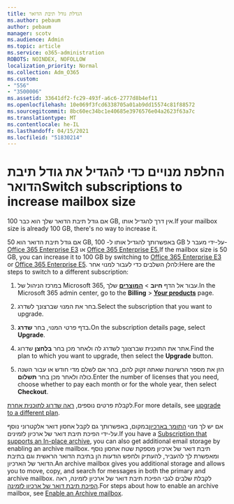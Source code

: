 ```yaml
---
title: הגדלת גודל תיבת הדואר
ms.author: pebaum
author: pebaum
manager: scotv
ms.audience: Admin
ms.topic: article
ms.service: o365-administration
ROBOTS: NOINDEX, NOFOLLOW
localization_priority: Normal
ms.collection: Adm_O365
ms.custom:
- "556"
- "3500006"
ms.assetid: 33641df2-fc29-493f-a6c6-2777d8b4ef11
ms.openlocfilehash: 10e069f3fcd6338705a01ab9dd15574c81f88572
ms.sourcegitcommit: 8bc60ec34bc1e40685e3976576e04a2623f63a7c
ms.translationtype: MT
ms.contentlocale: he-IL
ms.lasthandoff: 04/15/2021
ms.locfileid: "51830214"
---
```

# <a name="switch-subscriptions-to-increase-mailbox-size"></a><span data-ttu-id="43829-102">החלפת מנויים כדי להגדיל את גודל תיבת הדואר</span><span class="sxs-lookup"><span data-stu-id="43829-102">Switch subscriptions to increase mailbox size</span></span>

<span data-ttu-id="43829-103">אם גודל תיבת הדואר שלך הוא כבר 100 GB, אין דרך להגדיל אותו.</span><span class="sxs-lookup"><span data-stu-id="43829-103">If your mailbox size is already 100 GB, there's no way to increase it.</span></span>
  
<span data-ttu-id="43829-104">אם גודל תיבת הדואר הוא 50 GB, באפשרותך להגדיל אותו ל- 100 GB על-ידי מעבר ל- [Office 365 Enterprise E3](https://products.office.com/business/office-365-enterprise-e3-business-software) או [Office 365 Enterprise E5.](https://products.office.com/business/office-365-enterprise-e5-business-software)</span><span class="sxs-lookup"><span data-stu-id="43829-104">If the mailbox size is 50 GB, you can increase it to 100 GB by switching to [Office 365 Enterprise E3](https://products.office.com/business/office-365-enterprise-e3-business-software) or [Office 365 Enterprise E5](https://products.office.com/business/office-365-enterprise-e5-business-software).</span></span> <span data-ttu-id="43829-105">להלן השלבים כדי לעבור למנוי אחר:</span><span class="sxs-lookup"><span data-stu-id="43829-105">Here are the steps to switch to a different subscription:</span></span>
  
1. <span data-ttu-id="43829-106">במרכז הניהול של Microsoft 365, עבור אל הדף **חיוב** \> **[המוצרים](https://go.microsoft.com/fwlink/p/?linkid=842054)** שלך.</span><span class="sxs-lookup"><span data-stu-id="43829-106">In the Microsoft 365 admin center, go to the **Billing** \> **[Your products](https://go.microsoft.com/fwlink/p/?linkid=842054)** page.</span></span>

2. <span data-ttu-id="43829-107">בחר את המנוי שברצונך לשדרג.</span><span class="sxs-lookup"><span data-stu-id="43829-107">Select the subscription that you want to upgrade.</span></span>

3. <span data-ttu-id="43829-108">בדף פרטי המנוי, בחר **שדרג.**</span><span class="sxs-lookup"><span data-stu-id="43829-108">On the subscription details page, select **Upgrade**.</span></span>

4. <span data-ttu-id="43829-109">אתר את התוכנית שברצונך לשדרג לה ולאחר מכן בחר **בלחצן** שדרוג.</span><span class="sxs-lookup"><span data-stu-id="43829-109">Find the plan to which you want to upgrade, then select the **Upgrade** button.</span></span>

5. <span data-ttu-id="43829-110">הזן את מספר הרשיונות שאתה זקוק להם, בחר אם לשלם מדי חודש או עבור השנה כולה ולאחר מכן בחר **תשלום**.</span><span class="sxs-lookup"><span data-stu-id="43829-110">Enter the number of licenses that you need, choose whether to pay each month or for the whole year, then select **Checkout**.</span></span>

<span data-ttu-id="43829-111">לקבלת פרטים נוספים, [ראה שדרוג לתוכנית אחרת](https://docs.microsoft.com/microsoft-365/commerce/subscriptions/upgrade-to-different-plan).</span><span class="sxs-lookup"><span data-stu-id="43829-111">For more details, see [upgrade to a different plan](https://docs.microsoft.com/microsoft-365/commerce/subscriptions/upgrade-to-different-plan).</span></span>

<span data-ttu-id="43829-112">אם יש לך מנוי [התומך בארכיון](https://docs.microsoft.com/office365/servicedescriptions/exchange-online-archiving-service-description/exchange-online-archiving-service-description)במקום, באפשרותך גם לקבל אחסון דואר אלקטרוני נוסף על-ידי הפיכת תיבת דואר של ארכיון לזמינים.</span><span class="sxs-lookup"><span data-stu-id="43829-112">If you have a [Subscription that supports an In-place archive](https://docs.microsoft.com/office365/servicedescriptions/exchange-online-archiving-service-description/exchange-online-archiving-service-description), you can also get additional email storage by enabling an archive mailbox.</span></span> <span data-ttu-id="43829-113">תיבת דואר של ארכיון מספקת שטח אחסון נוסף ומאפשרת לך להעביר, להעתיק ולחפש הודעות הן בתיבת הדואר הראשית וגם בתיבת הדואר של הארכיון.</span><span class="sxs-lookup"><span data-stu-id="43829-113">An archive mailbox gives you additional storage and allows you to move, copy, and search for messages in both the primary and archive mailbox.</span></span> <span data-ttu-id="43829-114">לקבלת שלבים לגבי הפיכת תיבת דואר של ארכיון לזמינה, ראה [הפיכת תיבת דואר של ארכיון לזמינה](https://docs.microsoft.com/microsoft-365/compliance/enable-archive-mailboxes).</span><span class="sxs-lookup"><span data-stu-id="43829-114">For steps about how to enable an archive mailbox, see [Enable an Archive mailbox](https://docs.microsoft.com/microsoft-365/compliance/enable-archive-mailboxes).</span></span>